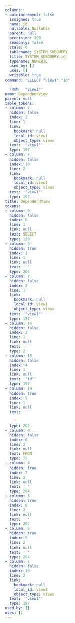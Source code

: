 ```yaml
---
columns:
- autoincrement: false
  issigned: true
  name: id
  nullable: Nullable
  parent: null
  precision: 100
  readonly: false
  scale: 0
  tablename: SYSTEM_SUBQUERY
  title: SYSTEM_SUBQUERY.id
  typename: NUMERIC
  used_by: []
  uses: []
  writable: true
command: 'SELECT "view1"."id"

  FROM   "view1"'
name: DependendView
parent: null
table_tokens:
- column: 7
  hidden: false
  index: 2
  line: 1
  link:
    bookmark: null
    local_id: view1
    object_type: views
  text: '"view1"'
  type: 197
- column: 7
  hidden: false
  index: 10
  line: 2
  link:
    bookmark: null
    local_id: view1
    object_type: views
  text: '"view1"'
  type: 197
title: DependendView
tokens:
- column: 0
  hidden: false
  index: 0
  line: 1
  link: null
  text: SELECT
  type: 129
- column: 6
  hidden: true
  index: 1
  line: 1
  link: null
  text: ' '
  type: 204
- column: 7
  hidden: false
  index: 2
  line: 1
  link:
    bookmark: null
    local_id: view1
    object_type: views
  text: '"view1"'
  type: 197
- column: 14
  hidden: false
  index: 3
  line: 1
  link: null
  text: .
  type: 2
- column: 15
  hidden: false
  index: 4
  line: 1
  link: null
  text: '"id"'
  type: 197
- column: 19
  hidden: true
  index: 5
  line: 1
  link: null
  text: '

    '
  type: 204
- column: 0
  hidden: false
  index: 6
  line: 2
  link: null
  text: FROM
  type: 75
- column: 4
  hidden: true
  index: 7
  line: 2
  link: null
  text: ' '
  type: 204
- column: 5
  hidden: true
  index: 8
  line: 2
  link: null
  text: ' '
  type: 204
- column: 6
  hidden: true
  index: 9
  line: 2
  link: null
  text: ' '
  type: 204
- column: 7
  hidden: false
  index: 10
  line: 2
  link:
    bookmark: null
    local_id: view1
    object_type: views
  text: '"view1"'
  type: 197
used_by: []
uses: []
---
```

